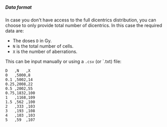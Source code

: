 ##### Data format

In case you don't have access to the full dicentrics distribution, you can choose to only provide total number of dicentrics. In this case the required data are:

- The doses `D` in Gy.
- `N` is the total number of cells.
- `X` is the number of aberrations.

This can be input manually or using a `.csv` (or `.txt) file:

```
D   ,N   ,X
0   ,5000,8
0.1 ,5002,14
0.25,2008,22
0.5 ,2002,55
0.75,1832,100
1   ,1168,109
1.5 ,562 ,100
2   ,333 ,103
3   ,193 ,108
4   ,103 ,103
5   ,59  ,107
```

